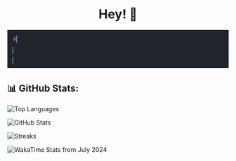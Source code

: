 <div align="center">
  <h1>Hey! 👋</h1>
  <img src="https://raw.githubusercontent.com/rahmonov9779/rahmonov9779/main/print_hello.gif" alt="Header" />
</div>

## 📊 GitHub Stats:

![Top Languages](https://github-readme-stats.vercel.app/api/top-langs/?username=rahmonov9779&layout=compact&theme=radical)

![GitHub Stats](https://github-readme-stats.vercel.app/api?username=rahmonov9779&show_icons=true&theme=radical)

![Streaks](https://github-readme-streak-stats.herokuapp.com/?user=rahmonov9779&theme=radical)

![WakaTime Stats from July 2024](https://github-readme-stats.vercel.app/api/wakatime?username=rahmonov9779&theme=radical)
